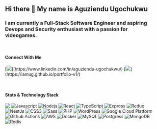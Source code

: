 
## Hi there 👋 My name is Aguziendu Ugochukwu

### I am currently a Full-Stack Software Engineer and aspiring Devops and Security enthusiast with a passion for videogames.

<br />

#### Connect With Me
<p>
[<img src="https://img.shields.io/badge/linkedin-%230077B5.svg?&style=for-the-badge&logo=linkedin&logoColor=white" />](https://www.linkedin.com/in/aguziendu-ugochukwu/)    
[<img src="https://img.shields.io/badge/website-000000?style=for-the-badge&logo=About.me&logoColor=white" />](https://iamug.github.io/portfolio-v1/)    
</p>
<br />

#### Stats & Technology Stack

<p>
  <!-- <img align="left" width="490" height="165" src="https://github-readme-stats.vercel.app/api?username=iamug&show_icons=true&hide_border=false&line_height=20&title_color=f69673&icon_color=1b93c9&show_owner=true"/> -->
  <img align="left" src="https://github-readme-stats.vercel.app/api/top-langs/?username=iamug&langs_count=10&layout=compact&theme=dark"/>
  <p>
<img alt="Javascript" src="https://img.shields.io/badge/javascript%20-%23323330.svg?&style=for-the-badge&logo=javascript&logoColor=%23F7DF1E" /> 
<img alt="Nodejs" src="https://img.shields.io/badge/node.js%20-%2343853D.svg?&style=for-the-badge&logo=node.js&logoColor=white" />   
<!-- <img alt="React" src="https://img.shields.io/badge/-React-45b8d8?style=for-the-badge&logo=react&logoColor=white" /> -->
<img alt="React" src="https://img.shields.io/badge/react%20-%2320232a.svg?&style=for-the-badge&logo=react&logoColor=%2361DAFB" /> 
<img alt="TypeScript" src="https://img.shields.io/badge/typescript%20-%23007ACC.svg?&style=for-the-badge&logo=typescript&logoColor=white" />   
<img alt="Express" src="https://img.shields.io/badge/express.js%20-%23404d59.svg?&style=for-the-badge" />   
<img alt="Redux" src="https://img.shields.io/badge/redux-%23593d88.svg?style=for-the-badge&logo=redux&logoColor=white"/>  
<img alt="NestJs" src="https://img.shields.io/badge/-NestJs-ea2845?style=for-the-badge&logo=nestjs&logoColor=white" />
<!-- <img alt="Apollo-GraphQL" src="https://img.shields.io/badge/-ApolloGraphQL-311C87?style=for-the-badge&logo=apollo-graphql"/>  -->
<!-- <img alt="GraphQL" src="https://img.shields.io/badge/-GraphQL-E10098?style=for-the-badge&logo=graphql&logoColor=white" /> -->
<img alt="CSS3" src="https://img.shields.io/badge/css3%20-%231572B6.svg?&style=for-the-badge&logo=css3&logoColor=white" />
<img alt="Sass" src="https://img.shields.io/badge/sass%20-%23CC6699.svg?&style=for-the-badge&logo=sass&logoColor=white" />   
<img alt="PHP" src="https://img.shields.io/badge/-php-394989?style=for-the-badge&logo=php&logoColor=white" />   
<img alt="WordPress" src="https://img.shields.io/badge/-WordPress-0073aa?style=for-the-badge&logo=wordpress&logoColor=white" />   
<img alt="Google Cloud Platform" src="https://img.shields.io/badge/-Google_Cloud_Platform-1a73e8?style=for-the-badge&logo=google-cloud&logoColor=white" />
<img alt="Github Actions" src="https://img.shields.io/badge/-Github_Actions-2088FF?style=for-the-badge&logo=github-actions&logoColor=white" />
<img alt="AWS" src="https://img.shields.io/badge/Amazon%20AWS-%23232F3E?logo=amazon-aws&logoColor=white&style=for-the-badge" /> 
<!-- <img alt="TypeScript" src="https://img.shields.io/badge/-TypeScript-007ACC?style=for-the-badge&logo=typescript&logoColor=white" />    -->
<img alt="Docker" src="https://img.shields.io/badge/-Docker-46a2f1?style=for-the-badge&logo=docker&logoColor=white" />
<!-- <img src="https://img.shields.io/badge/react_native%20-%2320232a.svg?&style=for-the-badge&logo=react&logoColor=%2361DAFB" />    -->
<!-- <img src="https://img.shields.io/badge/html5%20-%23E34F26.svg?&style=for-the-badge&logo=html5&logoColor=white" />    -->
<img alt="MySQL" src="https://img.shields.io/badge/mysql-%2300f.svg?&style=for-the-badge&logo=mysql&logoColor=white" />   
<img alt="Postgress" src="https://img.shields.io/badge/postgres-%23316192.svg?&style=for-the-badge&logo=postgresql&logoColor=white" />   
<img alt="MongoDB" src="https://img.shields.io/badge/MongoDB-%234ea94b.svg?&style=for-the-badge&logo=mongodb&logoColor=white" />  
<!-- <img alt="Git" src="https://img.shields.io/badge/git-%23F05033.svg?style=for-the-badge&logo=git&logoColor=white"/>  -->
<img alt="Redis" src="https://img.shields.io/badge/redis-%23DD0031.svg?style=for-the-badge&logo=redis&logoColor=white"/>
  </p>
</p>

<!-- 
<p>

</p> -->

<!-- <br />

#### Stats
<div style="display:flex;">
<p align="left">
<!-- <img src="https://github-readme-stats.vercel.app/api?username=iamug&count_private=true&hide=contribs,issues,prs&show_icons=true&theme=radical"/> 
<img src="https://github-readme-stats.vercel.app/api/top-langs/?username=iamug&langs_count=10&layout=compact&theme=dark"/>
</p>
</div> -->



<!--
**iamug/iamug** is a ✨ _special_ ✨ repository because its `README.md` (this file) appears on your GitHub profile.
Here are some ideas to get you started:
- 🔭 I’m currently and always learning new things.
- 🌱 I’m currently learning ...
- 👯 I’m looking to collaborate on ...
- 🤔 I’m looking for help with ...
- 💬 Ask me about ...
- 📫 How to reach me: ...
- 😄 Pronouns: ...
- ⚡ Fun fact: ...
-->
